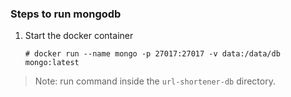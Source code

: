 ### Steps to run mongodb

1. Start the docker container
    ```
    # docker run --name mongo -p 27017:27017 -v data:/data/db mongo:latest
    ```

> Note: run command inside the `url-shortener-db` directory.
